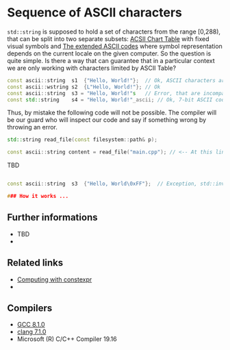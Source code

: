 # Sequence of ASCII characters
`std::string` is supposed to hold a set of characters from the range [0,288), that can be split into two separate subsets: [ACSII Chart Table](https://en.cppreference.com/w/cpp/language/ascii) with fixed visual symbols and [The extended ASCII codes](https://en.wikipedia.org/wiki/Extended_ASCII) where symbol representation depends on the current locale on the given computer. 
So the question is quite simple. Is there a way that can guarantee that in a particular context we are only working with characters limited by ASCII Table?  
```cpp
const ascii::string  s1  {"Hello, World!"};  // Ok, ASCII characters are only allowed
const ascii::wstring s2  {L"Hello, World!"}; // Ok
const ascii::string  s3 = "Hello, World!"s   // Error, that are incompatible types, `std::string` may contain any extended code.    
const std::string    s4 = "Hello, World!"_ascii; // Ok, 7-bit ASCII code is in a subset of [0,258)  
```
Thus, by mistake the following code will not be possible. The compiler will be our guard who will inspect our code and say if something wrong by throwing an error. 
```cpp
std::string read_file(const filesystem::path& p);

const ascii::string content = read_file("main.cpp"); // <-- At this line we expect ASCII only, but our expectation is violated.
```

TBD

```cpp

const ascii::string  s3  {"Hello, World\0xFF"};  // Exception, std::invalid_argument "no ascii character"

### How it works ...


```


## Further informations
* TBD 
* 

## Related links
* [Computing with constexpr](https://github.com/nikolaAV/Modern-Cpp/tree/master/constexpr/invocation_context)
* 

## Compilers
* [GCC 8.1.0](https://wandbox.org/)
* [clang 7.1.0](https://wandbox.org/)
* Microsoft (R) C/C++ Compiler 19.16 

